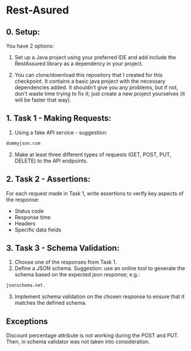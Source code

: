 ﻿# Rest-Asured

## 0. Setup:
You have 2 options: <br />

1. Set up a Java project using your preferred IDE and add include the RestAssured library
as a dependency in your project. <br />

2. You can clone/download this repository that I created for this checkpoint. It contains a
basic java project with the necessary dependencies added. It shouldn't give you any
problems, but if not, don't waste time trying to fix it; just create a new project yourselves (it
will be faster that way). <br />

## 1. Task 1 - Making Requests:
1. Using a fake API service - suggestion:
```bash
dummyjson.com
```
2. Make at least three different types of requests (GET, POST, PUT, DELETE) to the API
endpoints. <br />

## 2. Task 2 - Assertions:
For each request made in Task 1, write assertions to verify key aspects of the response: <br />

* Status code
* Response time
* Headers
* Specific data fields

## 3. Task 3 - Schema Validation:
1. Choose one of the responses from Task 1.
2. Define a JSON schema. Suggestion: use an online tool to generate the schema based on
the expected json response; e.g.:

```bash
jsonschema.net.
```
3. Implement schema validation on the chosen response to ensure that it matches the
defined schema.

## Exceptions
Discount percentage attribute is not working during the POST and PUT. Then, in schema validator was not taken into consideration.

